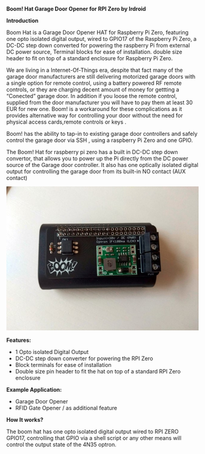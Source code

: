 **Boom! Hat Garage Door Opener for RPI Zero by Irdroid**

**Introduction** 

Boom Hat is a Garage Door Opener HAT for Raspberry Pi Zero, featuring one opto isolated digital output, wired to GPIO17 of the Raspberry Pi Zero, a DC-DC step down converted for powering the raspberry Pi from external DC power source, Terminal blocks for ease of installation. double size header to fit on top of a standard enclosure for Raspberry Pi Zero.

We are living in a Internet-Of-Things era, despite that fact many of the garage door manufacturers are still delivering motorized garage doors with a single option for remote control, using a battery powered RF remote controls, or they are charging decent amount of money for gettting a “Conected” garage door. In addition if you loose the remote control, supplied from the door manufacturer you will have to pay them at least 30 EUR for new one. Boom! is a workaround for these complications as it provides alternative way for controlling your door without the need for physical access cards,remote controls or keys .

Boom! has the ability to tap-in to existing garage door controllers and safely control the garage door via SSH , using a raspberry Pi Zero and one GPIO.

The Boom! Hat for raspberry pi zero has a built in DC-DC step down convertor, that allows you to power up the Pi directly from the DC power source of the Garage door controller. It also has one optically isolated digital output for controlling the garage door from its built-in NO contact (AUX contact)

![Boom](https://github.com/Irdroid/boom/blob/main/Documents/3.jpg)



**Features:**
- 1 Opto isolated Digital Output
- DC-DC step down converter for powering the RPI Zero
- Block terminals for ease of installation
- Double size pin header to fit the hat on top of a standard RPI Zero enclosure

**Example Application:**
- Garage Door Opener
- RFID Gate Opener / as additional feature

**How It works?**

The boom hat has one opto isolated digital output wired to RPI ZERO GPIO17, controlling that GPIO via a shell script or any other means will control the output state of the 4N35 optron.